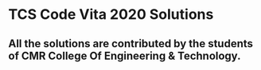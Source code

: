 # TCS Code Vita 2020 Solutions

## All the solutions are contributed by the students of CMR College Of Engineering & Technology.

